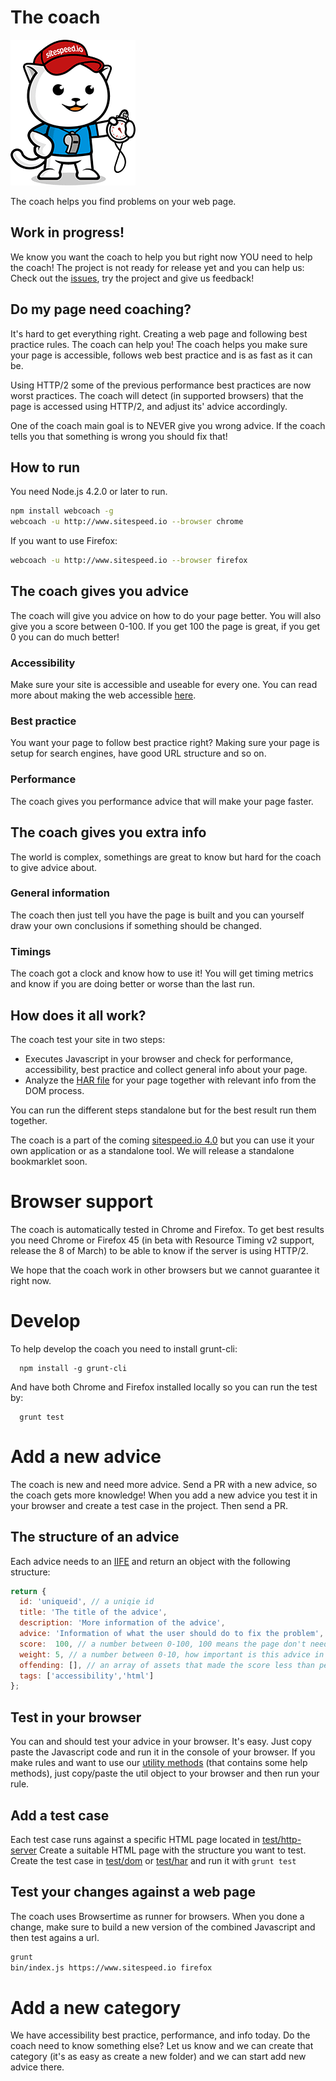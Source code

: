 # The coach

![The coach](img/coach.png)

The coach helps you find problems on your web page.

## Work in progress!
We know you want the coach to help you but right now YOU need to help the coach! The project is not ready for release yet and you can help us: Check out the [issues](https://github.com/sitespeedio/coach/issues), try the project and give us feedback!

## Do my page need coaching?

It's hard to get everything right. Creating a web page and following best practice rules. The coach can help you! The coach helps you make sure your page is accessible, follows web best practice and is as fast as it can be.

Using HTTP/2 some of the previous performance best practices are now worst practices. The coach will detect (in supported browsers) that the page is accessed using HTTP/2, and adjust its' advice accordingly.

One of the coach main goal is to NEVER give you wrong advice. If the coach tells you that something is wrong you should fix that!

## How to run

You need Node.js 4.2.0 or later to run.

```bash
npm install webcoach -g
webcoach -u http://www.sitespeed.io --browser chrome
```
If you want to use Firefox:
```bash
webcoach -u http://www.sitespeed.io --browser firefox
```

## The coach gives you advice
The coach will give you advice on how to do your page better. You will also give you a score between 0-100. If you get 100 the page is great, if you get 0 you can do much better!

### Accessibility
Make sure your site is accessible and useable for every one. You can read more about making the web accessible [here](https://www.marcozehe.de/2015/12/14/the-web-accessibility-basics/).

### Best practice
You want your page to follow best practice right? Making sure your page is setup for search engines, have good URL structure and so on.

### Performance
The coach gives you performance advice that will make your page faster.

## The coach gives you extra info
The world is complex, somethings are great to know but hard for the coach to give advice about.

### General information
The coach then just tell you have the page is built and you can yourself draw your own conclusions if something should be changed.

### Timings
The coach got a clock and know how to use it! You will get timing metrics and know if you are doing better or worse than the last run.

## How does it all work?

The coach test your site in two steps:
 * Executes Javascript in your browser and check for performance, accessibility, best practice and collect general info about your page.
 * Analyze the [HAR file](http://www.softwareishard.com/blog/har-12-spec/) for your page together with relevant info from the DOM process.

You can run the different steps standalone but for the best result run them together.

The coach is a part of the coming [sitespeed.io 4.0](https://www.sitespeed.io) but you can use it your own application or as a standalone tool. We will release a standalone bookmarklet soon.

# Browser support
The coach is automatically tested in Chrome and Firefox. To get best results you need Chrome or Firefox 45 (in beta with Resource Timing v2 support, release the 8 of March) to be able to know if the server is using HTTP/2.

We hope that the coach work in other browsers but we cannot guarantee it right now.

# Develop
To help develop the coach you need to install grunt-cli:

```
  npm install -g grunt-cli
```

And have both Chrome and Firefox installed locally so you can run the test by:
```
  grunt test
```


# Add a new advice
The coach is new and need more advice. Send a PR with a new advice, so the coach gets more knowledge! When you add a new advice you test it in your browser and create a test case in the project. Then send a PR.

## The structure of an advice

Each advice needs to an [IIFE](https://en.wikipedia.org/wiki/Immediately-invoked_function_expression) and return an object with the following structure:

```javascript
return {
  id: 'uniqueid', // a uniqie id
  title: 'The title of the advice',
  description: 'More information of the advice',
  advice: 'Information of what the user should do to fix the problem',
  score:  100, // a number between 0-100, 100 means the page don't need any advice
  weight: 5, // a number between 0-10, how important is this advice in this category? 10 means super important
  offending: [], // an array of assets that made the score less than perfect
  tags: ['accessibility','html']
};
```


## Test in your browser
You can and should test your advice in your browser. It's easy. Just copy paste the Javascript code and run it in the console of your browser. If you make rules and want to use our [utility methods](blob/master/lib/dom/util.js) (that contains some help methods), just copy/paste the util object to your browser and then run your rule.

## Add a test case
Each test case runs against a specific HTML page located in [test/http-server](test/http-server)  Create a suitable HTML page with the structure you want to test. Create the test case in  [test/dom](test/dom) or [test/har](test/har) and run it with <code>grunt test</code>

## Test your changes against a web page
The coach uses Browsertime as runner for browsers. When you done a change, make sure to build a new version of the combined Javascript and then test agains a url.

```bash
grunt
bin/index.js https://www.sitespeed.io firefox
```

# Add a new category
We have accessibility best practice, performance, and info today. Do the coach need to know something else? Let us know and we can create that category (it's as easy as create a new folder) and we can start add new advice there.
